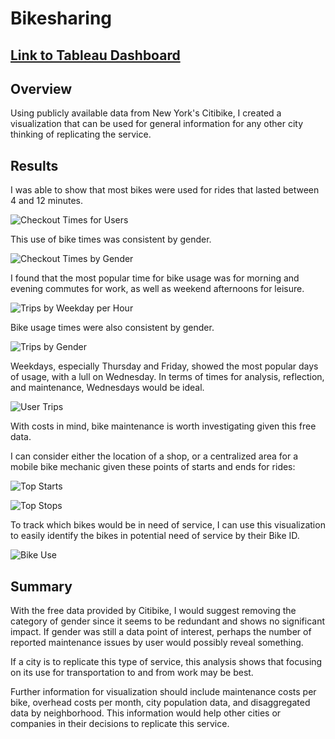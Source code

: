 # Bikesharing
## [Link to Tableau Dashboard](https://public.tableau.com/app/profile/joshua.a.katz/viz/BikeShareAnalysis_16739965582890/CitibikeStory?publish=yes)

## Overview
Using publicly available data from New York's Citibike, I created a visualization that can be used for general information for any other city thinking of replicating the service.

## Results
I was able to show that most bikes were used for rides that lasted between 4 and 12 minutes.

![Checkout Times for Users](https://github.com/jakatz87/bikesharing/blob/main/images/Checkout%20Times%20for%20Users.png)

This use of bike times was consistent by gender.

![Checkout Times by Gender](https://github.com/jakatz87/bikesharing/blob/main/images/Checkout%20Times%20by%20Gender.png)

I found that the most popular time for bike usage was for morning and evening commutes for work, as well as weekend afternoons for leisure.

![Trips by Weekday per Hour](https://github.com/jakatz87/bikesharing/blob/main/images/Trips%20by%20Weekday%20per%20Hour.png)

Bike usage times were also consistent by gender.

![Trips by Gender](https://github.com/jakatz87/bikesharing/blob/main/images/Trips%20by%20Gender.png)

Weekdays, especially Thursday and Friday, showed the most popular days of usage, with a lull on Wednesday.  In terms of times for analysis, reflection, and maintenance, Wednesdays would be ideal.

![User Trips](https://github.com/jakatz87/bikesharing/blob/main/images/User%20Trips.png)


With costs in mind, bike maintenance is worth investigating given this free data.

I can consider either the location of a shop, or a centralized area for a mobile bike mechanic given these points of starts and ends for rides:

![Top Starts](https://github.com/jakatz87/bikesharing/blob/main/images/Top%20Starting%20Locations.png)

![Top Stops](https://github.com/jakatz87/bikesharing/blob/main/images/Top%20Ending%20Locations.png)

To track which bikes would be in need of service, I can use this visualization to easily identify the bikes in potential need of service by their Bike ID.

![Bike Use](https://github.com/jakatz87/bikesharing/blob/main/images/Bike%20Utilization.png)

## Summary
With the free data provided by Citibike, I would suggest removing the category of gender since it seems to be redundant and shows no significant impact.  If gender was still a data point of interest, perhaps the number of reported maintenance issues by user would possibly reveal something.  

If a city is to replicate this type of service, this analysis shows that focusing on its use for transportation to and from work may be best.  

Further information for visualization should include maintenance costs per bike, overhead costs per month, city population data, and disaggregated data by neighborhood.  This information would help other cities or companies in their decisions to replicate this service.
